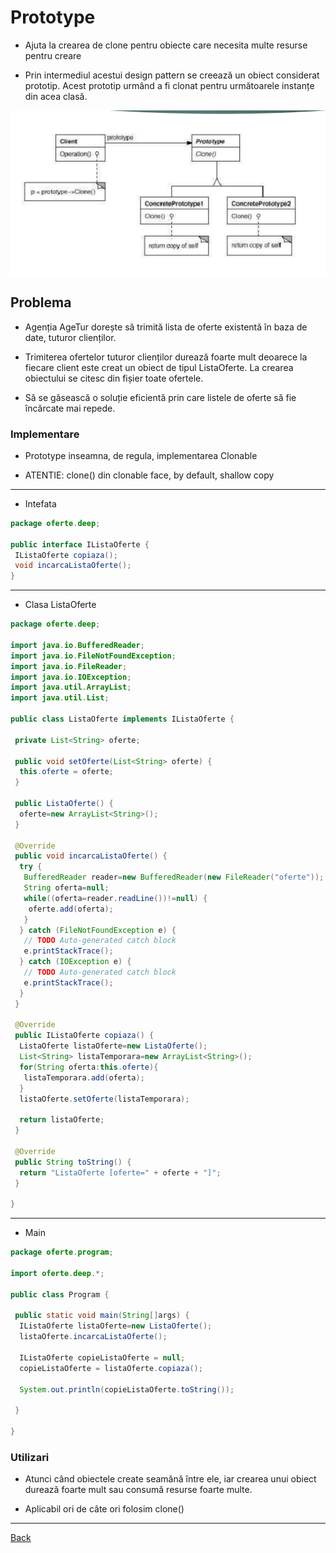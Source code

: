 # Prototype

- Ajuta la crearea de clone pentru obiecte care necesita multe resurse pentru creare

- Prin intermediul acestui design pattern se creează un obiect considerat prototip. Acest prototip urmând a fi clonat pentru următoarele instanțe din acea clasă.

![Prototype](../img/Prototype.png)

## Problema

- Agenția AgeTur dorește să trimită lista de oferte existentă în baza de date, tuturor clienților.

- Trimiterea ofertelor tuturor clienților durează foarte mult deoarece la fiecare client este creat un obiect de tipul ListaOferte. La crearea obiectului se citesc din fișier toate ofertele.

- Să se găsească o soluție eficientă prin care listele de oferte să fie încărcate mai repede.

### Implementare

- Prototype inseamna, de regula, implementarea Clonable

- ATENTIE: clone() din clonable face, by default, shallow copy

---

- Intefata

```java
package oferte.deep;

public interface IListaOferte {
 IListaOferte copiaza();
 void incarcaListaOferte();
}
```

---

- Clasa ListaOferte

```java
package oferte.deep;

import java.io.BufferedReader;
import java.io.FileNotFoundException;
import java.io.FileReader;
import java.io.IOException;
import java.util.ArrayList;
import java.util.List;

public class ListaOferte implements IListaOferte {

 private List<String> oferte;
 
 public void setOferte(List<String> oferte) {
  this.oferte = oferte;
 }

 public ListaOferte() {
  oferte=new ArrayList<String>();
 }

 @Override
 public void incarcaListaOferte() {
  try {
   BufferedReader reader=new BufferedReader(new FileReader("oferte"));
   String oferta=null;
   while((oferta=reader.readLine())!=null) {
    oferte.add(oferta);
   }
  } catch (FileNotFoundException e) {
   // TODO Auto-generated catch block
   e.printStackTrace();
  } catch (IOException e) {
   // TODO Auto-generated catch block
   e.printStackTrace();
  }
 }
 
 @Override
 public IListaOferte copiaza() {
  ListaOferte listaOferte=new ListaOferte();
  List<String> listaTemporara=new ArrayList<String>();
  for(String oferta:this.oferte){
   listaTemporara.add(oferta);
  }
  listaOferte.setOferte(listaTemporara);
   
  return listaOferte;
 }

 @Override
 public String toString() {
  return "ListaOferte [oferte=" + oferte + "]";
 }

}
```

---

- Main

```java
package oferte.program;

import oferte.deep.*;

public class Program {
 
 public static void main(String[]args) {
  IListaOferte listaOferte=new ListaOferte();
  listaOferte.incarcaListaOferte();
  
  IListaOferte copieListaOferte = null;
  copieListaOferte = listaOferte.copiaza();  
  
  System.out.println(copieListaOferte.toString());
  
 }

}
```

### Utilizari

- Atunci când obiectele create seamănă între ele, iar crearea unui obiect durează foarte mult sau consumă resurse foarte multe.

- Aplicabil ori de câte ori folosim clone()

---

[Back](0_IntroducereainDesignPatterns(1))
